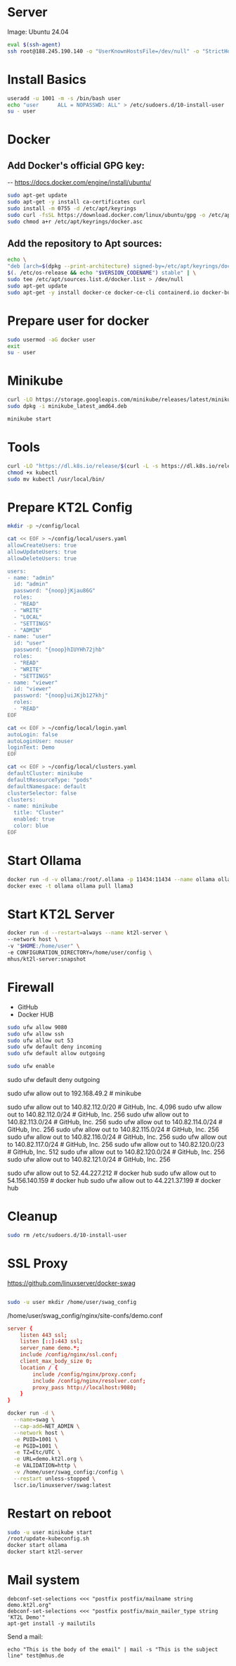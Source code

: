 
# Server

Image: Ubuntu 24.04
```bash
eval $(ssh-agent)
ssh root@188.245.190.140 -o "UserKnownHostsFile=/dev/null" -o "StrictHostKeyChecking no"
```

# Install Basics

```bash
useradd -u 1001 -m -s /bin/bash user
echo "user      ALL = NOPASSWD: ALL" > /etc/sudoers.d/10-install-user
su - user
```

# Docker

## Add Docker's official GPG key:
-- https://docs.docker.com/engine/install/ubuntu/

```bash
sudo apt-get update
sudo apt-get -y install ca-certificates curl
sudo install -m 0755 -d /etc/apt/keyrings
sudo curl -fsSL https://download.docker.com/linux/ubuntu/gpg -o /etc/apt/keyrings/docker.asc
sudo chmod a+r /etc/apt/keyrings/docker.asc
```

## Add the repository to Apt sources:

```bash
echo \
"deb [arch=$(dpkg --print-architecture) signed-by=/etc/apt/keyrings/docker.asc] https://download.docker.com/linux/ubuntu \
$(. /etc/os-release && echo "$VERSION_CODENAME") stable" | \
sudo tee /etc/apt/sources.list.d/docker.list > /dev/null
sudo apt-get update
sudo apt-get -y install docker-ce docker-ce-cli containerd.io docker-buildx-plugin docker-compose-plugin
```

# Prepare user for docker

```bash
sudo usermod -aG docker user
exit
su - user
```

# Minikube

```bash
curl -LO https://storage.googleapis.com/minikube/releases/latest/minikube_latest_amd64.deb
sudo dpkg -i minikube_latest_amd64.deb

minikube start
```

# Tools

```bash
curl -LO "https://dl.k8s.io/release/$(curl -L -s https://dl.k8s.io/release/stable.txt)/bin/linux/amd64/kubectl"
chmod +x kubectl
sudo mv kubectl /usr/local/bin/
```

# Prepare KT2L Config

```bash
mkdir -p ~/config/local

cat << EOF > ~/config/local/users.yaml
allowCreateUsers: true
allowUpdateUsers: true
allowDeleteUsers: true

users:
- name: "admin"
  id: "admin"
  password: "{noop}jKjau86G"
  roles:
  - "READ"
  - "WRITE"
  - "LOCAL"
  - "SETTINGS"
  - "ADMIN"
- name: "user"
  id: "user"
  password: "{noop}hIUYHh72jhb"
  roles:
  - "READ"
  - "WRITE"
  - "SETTINGS"
- name: "viewer"
  id: "viewer"
  password: "{noop}uiJKjb127khj"
  roles:
  - "READ"
EOF

cat << EOF > ~/config/local/login.yaml
autoLogin: false
autoLoginUser: nouser
loginText: Demo
EOF

cat << EOF > ~/config/local/clusters.yaml
defaultCluster: minikube
defaultResourceType: "pods"
defaultNamespace: default
clusterSelector: false
clusters:
- name: minikube
  title: "Cluster"
  enabled: true
  color: blue
EOF
```

# Start Ollama

```bash
docker run -d -v ollama:/root/.ollama -p 11434:11434 --name ollama ollama/ollama
docker exec -t ollama ollama pull llama3
```

# Start KT2L Server

```bash
docker run -d --restart=always --name kt2l-server \
--network host \
-v "$HOME:/home/user" \
-e CONFIGURATION_DIRECTORY=/home/user/config \
mhus/kt2l-server:snapshot
```

# Firewall

- GitHub
- Docker HUB

```bash
sudo ufw allow 9080
sudo ufw allow ssh
sudo ufw allow out 53
sudo ufw default deny incoming
sudo ufw default allow outgoing

sudo ufw enable
```


sudo ufw default deny outgoing

sudo ufw allow out to 192.168.49.2 # minikube

sudo ufw allow out to 140.82.112.0/20 #	GitHub, Inc.	4,096
sudo ufw allow out to 140.82.112.0/24 #	GitHub, Inc.	256
sudo ufw allow out to 140.82.113.0/24 #	GitHub, Inc.	256
sudo ufw allow out to 140.82.114.0/24 #	GitHub, Inc.	256
sudo ufw allow out to 140.82.115.0/24 #	GitHub, Inc.	256
sudo ufw allow out to 140.82.116.0/24 #	GitHub, Inc.	256
sudo ufw allow out to 140.82.117.0/24 #	GitHub, Inc.	256
sudo ufw allow out to 140.82.120.0/23 #	GitHub, Inc.	512
sudo ufw allow out to 140.82.120.0/24 #	GitHub, Inc.	256
sudo ufw allow out to 140.82.121.0/24 # GitHub, Inc.	256

sudo ufw allow out to 52.44.227.212 # docker hub
sudo ufw allow out to 54.156.140.159 # docker hub
sudo ufw allow out to 44.221.37.199 # docker hub

# Cleanup

```bash
sudo rm /etc/sudoers.d/10-install-user
```

# SSL Proxy

https://github.com/linuxserver/docker-swag

```bash

sudo -u user mkdir /home/user/swag_config
```

/home/user/swag_config/nginx/site-confs/demo.conf

```conf
server {
    listen 443 ssl;
    listen [::]:443 ssl;
    server_name demo.*;
    include /config/nginx/ssl.conf;
    client_max_body_size 0;
    location / {
        include /config/nginx/proxy.conf;
        include /config/nginx/resolver.conf;
        proxy_pass http://localhost:9080;
    }
}
```

```bash
docker run -d \
  --name=swag \
  --cap-add=NET_ADMIN \
  --network host \
  -e PUID=1001 \
  -e PGID=1001 \
  -e TZ=Etc/UTC \
  -e URL=demo.kt2l.org \
  -e VALIDATION=http \
  -v /home/user/swag_config:/config \
  --restart unless-stopped \
  lscr.io/linuxserver/swag:latest
```

# Restart on reboot

```bash
sudo -u user minikube start
/root/update-kubeconfig.sh
docker start ollama
docker start kt2l-server
``` 

# Mail system

```shell
debconf-set-selections <<< "postfix postfix/mailname string demo.kt2l.org"
debconf-set-selections <<< "postfix postfix/main_mailer_type string 'KT2L Demo'"
apt-get install -y mailutils
```

Send a mail:

```shell
echo "This is the body of the email" | mail -s "This is the subject line" test@mhus.de
```
